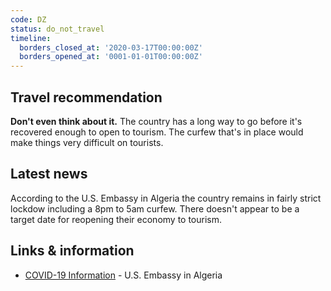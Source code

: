 ```yaml
---
code: DZ
status: do_not_travel
timeline:
  borders_closed_at: '2020-03-17T00:00:00Z'
  borders_opened_at: '0001-01-01T00:00:00Z'
---
```


## Travel recommendation

**Don't even think about it.** The country has a long way to go before it's
recovered enough to open to tourism. The curfew that's in place would make
things very difficult on tourists.

## Latest news

According to the U.S. Embassy in Algeria the country remains in fairly strict
lockdow including a 8pm to 5am curfew. There doesn't appear to be a target date
for reopening their economy to tourism.

## Links & information

* [COVID-19 Information](https://dz.usembassy.gov/covid-19-information/) - U.S. Embassy in Algeria
